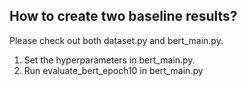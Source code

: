 ## How to create two baseline results?

Please check out both dataset.py and bert_main.py.
1. Set the hyperparameters in bert_main.py.
2. Run evaluate_bert_epoch10 in bert_main.py